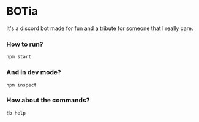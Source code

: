 # BOTia
It's a discord bot made for fun and a tribute for someone that I really care.

### How to run?
```
npm start
```

### And in dev mode?
```
npm inspect
```

### How about the commands?
```
!b help
```